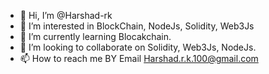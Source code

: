 - 👋 Hi, I’m @Harshad-rk
- 👀 I’m interested in BlockChain, NodeJs, Solidity, Web3Js 
- 🌱 I’m currently learning Blocakchain.
- 💞️ I’m looking to collaborate on Solidity, Web3Js, NodeJs. 
- 📫 How to reach me BY Email Harshad.r.k.100@gmail.com

<!---
Harshad-rk/Harshad-rk is a ✨ special ✨ repository because its `README.md` (this file) appears on your GitHub profile.
You can click the Preview link to take a look at your changes.
--->
